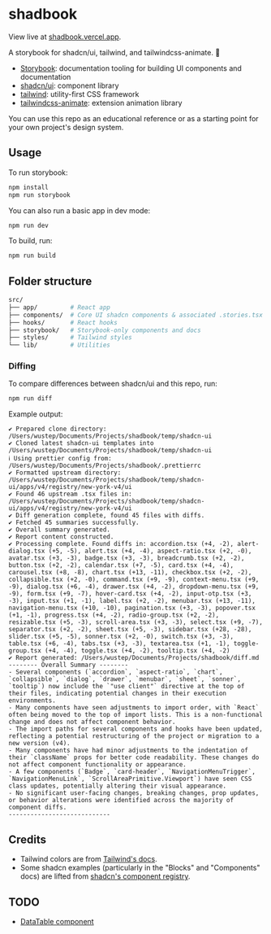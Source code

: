 # shadbook

View live at [shadbook.vercel.app](https://shadbook.vercel.app).

A storybook for shadcn/ui, tailwind, and tailwindcss-animate. 🚀

- [Storybook](https://storybook.js.org/): documentation tooling for building UI components and documentation
- [shadcn/ui](https://ui.shadcn.com/): component library
- [tailwind](https://tailwindcss.com/): utility-first CSS framework
- [tailwindcss-animate](https://github.com/jamiebuilds/tailwindcss-animate): extension animation library

You can use this repo as an educational reference or as a starting point for your own project's design system.

## Usage

To run storybook:

```bash
npm install
npm run storybook
```

You can also run a basic app in dev mode:

```bash
npm run dev
```

To build, run:

```bash
npm run build
```


## Folder structure

```bash
src/
├── app/         # React app
├── components/  # Core UI shadcn components & associated .stories.tsx files
├── hooks/       # React hooks
├── storybook/   # Storybook-only components and docs
├── styles/      # Tailwind styles
└── lib/         # Utilities
```

### Diffing

To compare differences between shadcn/ui and this repo, run:

```bash
npm run diff
```

Example output:
```
✔ Prepared clone directory: /Users/wustep/Documents/Projects/shadbook/temp/shadcn-ui
✔ Cloned latest shadcn-ui templates into /Users/wustep/Documents/Projects/shadbook/temp/shadcn-ui
ℹ Using prettier config from: /Users/wustep/Documents/Projects/shadbook/.prettierrc
✔ Formatted upstream directory: /Users/wustep/Documents/Projects/shadbook/temp/shadcn-ui/apps/v4/registry/new-york-v4/ui
✔ Found 46 upstream .tsx files in: /Users/wustep/Documents/Projects/shadbook/temp/shadcn-ui/apps/v4/registry/new-york-v4/ui
✔ Diff generation complete, found 45 files with diffs.
✔ Fetched 45 summaries successfully.
✔ Overall summary generated.
✔ Report content constructed.
✔ Processing complete. Found diffs in: accordion.tsx (+4, -2), alert-dialog.tsx (+5, -5), alert.tsx (+4, -4), aspect-ratio.tsx (+2, -0), avatar.tsx (+3, -3), badge.tsx (+3, -3), breadcrumb.tsx (+2, -2), button.tsx (+2, -2), calendar.tsx (+7, -5), card.tsx (+4, -4), carousel.tsx (+8, -8), chart.tsx (+13, -11), checkbox.tsx (+2, -2), collapsible.tsx (+2, -0), command.tsx (+9, -9), context-menu.tsx (+9, -9), dialog.tsx (+6, -4), drawer.tsx (+4, -2), dropdown-menu.tsx (+9, -9), form.tsx (+9, -7), hover-card.tsx (+4, -2), input-otp.tsx (+3, -3), input.tsx (+1, -1), label.tsx (+2, -2), menubar.tsx (+13, -11), navigation-menu.tsx (+10, -10), pagination.tsx (+3, -3), popover.tsx (+1, -1), progress.tsx (+4, -2), radio-group.tsx (+2, -2), resizable.tsx (+5, -3), scroll-area.tsx (+3, -3), select.tsx (+9, -7), separator.tsx (+2, -2), sheet.tsx (+5, -3), sidebar.tsx (+28, -28), slider.tsx (+5, -5), sonner.tsx (+2, -0), switch.tsx (+3, -3), table.tsx (+6, -4), tabs.tsx (+3, -3), textarea.tsx (+1, -1), toggle-group.tsx (+4, -4), toggle.tsx (+4, -2), tooltip.tsx (+4, -2)
✔ Report generated: /Users/wustep/Documents/Projects/shadbook/diff.md
-------- Overall Summary --------
- Several components (`accordion`, `aspect-ratio`, `chart`, `collapsible`, `dialog`, `drawer`, `menubar`, `sheet`, `sonner`, `tooltip`) now include the `"use client"` directive at the top of their files, indicating potential changes in their execution environments.
- Many components have seen adjustments to import order, with `React` often being moved to the top of import lists. This is a non-functional change and does not affect component behavior.
- The import paths for several components and hooks have been updated, reflecting a potential restructuring of the project or migration to a new version (v4).
- Many components have had minor adjustments to the indentation of their `className` props for better code readability. These changes do not affect component functionality or appearance.
- A few components (`Badge`, `card-header`, `NavigationMenuTrigger`, `NavigationMenuLink`, `ScrollAreaPrimitive.Viewport`) have seen CSS class updates, potentially altering their visual appearance.
- No significant user-facing changes, breaking changes, prop updates, or behavior alterations were identified across the majority of component diffs.
----------------------------
```

## Credits
- Tailwind colors are from [Tailwind's docs](https://tailwindcss.com/docs/colors).
- Some shadcn examples (particularly in the "Blocks" and "Components" docs) are lifted from [shadcn's component registry](https://github.com/shadcn-ui/ui/tree/shadcn/09-tailwind-v4/apps/v4/registry/new-york-v4).

## TODO
- [DataTable component](https://ui.shadcn.com/docs/components/data-table)
